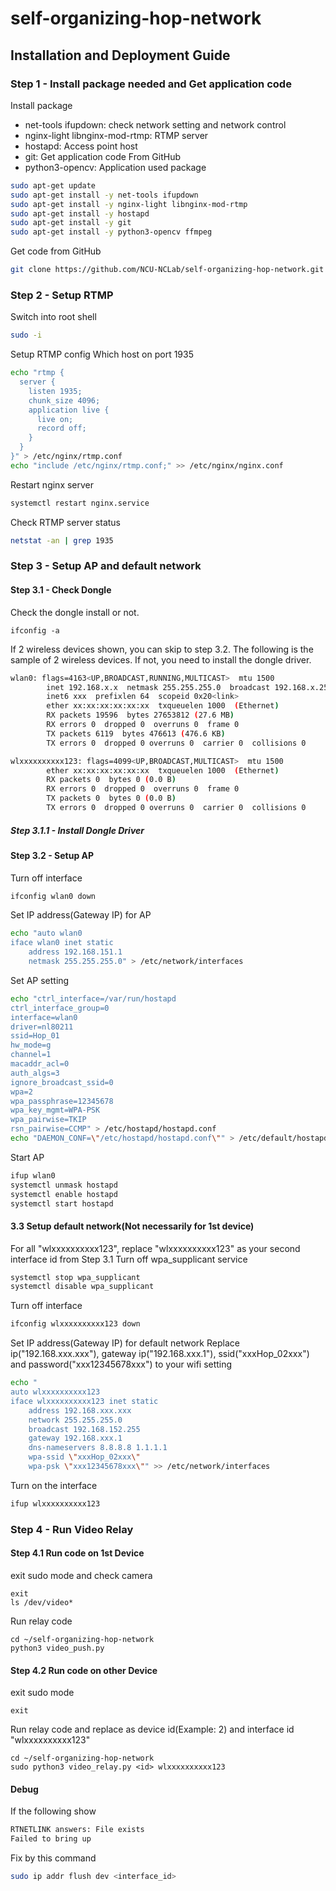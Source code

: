 # self-organizing-hop-network 
## Installation and Deployment Guide
### Step 1 - Install package needed and Get application code
Install package
* net-tools ifupdown: check network setting and network control
* nginx-light libnginx-mod-rtmp: RTMP server
* hostapd: Access point host
* git: Get application code From GitHub
* python3-opencv: Application used package
```bash
sudo apt-get update
sudo apt-get install -y net-tools ifupdown
sudo apt-get install -y nginx-light libnginx-mod-rtmp
sudo apt-get install -y hostapd
sudo apt-get install -y git
sudo apt-get install -y python3-opencv ffmpeg
```
Get code from GitHub
```bash
git clone https://github.com/NCU-NCLab/self-organizing-hop-network.git
```

### Step 2 - Setup RTMP
Switch into root shell
```bash
sudo -i
```
Setup RTMP config
Which host on port 1935
```bash
echo "rtmp {
  server {
    listen 1935;
    chunk_size 4096;
    application live {
      live on;
      record off;
    }
  }
}" > /etc/nginx/rtmp.conf
echo "include /etc/nginx/rtmp.conf;" >> /etc/nginx/nginx.conf
```
Restart nginx server
```bash
systemctl restart nginx.service
```
Check RTMP server status
```bash
netstat -an | grep 1935
```
### Step 3 - Setup AP and default network

#### Step 3.1 - Check Dongle
Check the dongle install or not.
```sbash
ifconfig -a
```
If 2 wireless devices shown, you can skip to step 3.2. 
The following is the sample of 2 wireless devices. If not, you need to install the dongle driver.
```bash
wlan0: flags=4163<UP,BROADCAST,RUNNING,MULTICAST>  mtu 1500
        inet 192.168.x.x  netmask 255.255.255.0  broadcast 192.168.x.255
        inet6 xxx  prefixlen 64  scopeid 0x20<link>
        ether xx:xx:xx:xx:xx:xx  txqueuelen 1000  (Ethernet)
        RX packets 19596  bytes 27653812 (27.6 MB)
        RX errors 0  dropped 0  overruns 0  frame 0
        TX packets 6119  bytes 476613 (476.6 KB)
        TX errors 0  dropped 0 overruns 0  carrier 0  collisions 0

wlxxxxxxxxxx123: flags=4099<UP,BROADCAST,MULTICAST>  mtu 1500
        ether xx:xx:xx:xx:xx:xx  txqueuelen 1000  (Ethernet)
        RX packets 0  bytes 0 (0.0 B)
        RX errors 0  dropped 0  overruns 0  frame 0
        TX packets 0  bytes 0 (0.0 B)
        TX errors 0  dropped 0 overruns 0  carrier 0  collisions 0
```
##### Step 3.1.1 - Install Dongle Driver

#### Step 3.2 - Setup AP
Turn off interface
```bash
ifconfig wlan0 down
```
Set IP address(Gateway IP) for AP
```bash
echo "auto wlan0
iface wlan0 inet static
    address 192.168.151.1
    netmask 255.255.255.0" > /etc/network/interfaces
```
Set AP setting
```bash
echo "ctrl_interface=/var/run/hostapd
ctrl_interface_group=0
interface=wlan0
driver=nl80211
ssid=Hop_01
hw_mode=g
channel=1
macaddr_acl=0
auth_algs=3
ignore_broadcast_ssid=0
wpa=2
wpa_passphrase=12345678
wpa_key_mgmt=WPA-PSK
wpa_pairwise=TKIP
rsn_pairwise=CCMP" > /etc/hostapd/hostapd.conf
echo "DAEMON_CONF=\"/etc/hostapd/hostapd.conf\"" > /etc/default/hostapd
```
Start AP
```bash
ifup wlan0
systemctl unmask hostapd
systemctl enable hostapd
systemctl start hostapd
```
#### 3.3 Setup default network(Not necessarily for 1st device)
For all "wlxxxxxxxxxx123", replace "wlxxxxxxxxxx123" as your second interface id from Step 3.1
Turn off wpa_supplicant service
```bash
systemctl stop wpa_supplicant
systemctl disable wpa_supplicant
```
Turn off interface
```bash
ifconfig wlxxxxxxxxxx123 down
```
Set IP address(Gateway IP) for default network
Replace ip("192.168.xxx.xxx"), gateway ip("192.168.xxx.1"), ssid("xxxHop_02xxx") and password("xxx12345678xxx") to your wifi setting
```bash
echo "
auto wlxxxxxxxxxx123
iface wlxxxxxxxxxx123 inet static
    address 192.168.xxx.xxx
    network 255.255.255.0
    broadcast 192.168.152.255
    gateway 192.168.xxx.1
    dns-nameservers 8.8.8.8 1.1.1.1
    wpa-ssid \"xxxHop_02xxx\"
    wpa-psk \"xxx12345678xxx\"" >> /etc/network/interfaces
```
Turn on the interface
```bash
ifup wlxxxxxxxxxx123 
```
### Step 4 - Run Video Relay
#### Step 4.1 Run code on 1st Device
exit sudo mode and check camera
```bash=
exit
ls /dev/video*
```
Run relay code
```bash=
cd ~/self-organizing-hop-network
python3 video_push.py
```
#### Step 4.2 Run code on other Device
exit sudo mode
```bash=
exit
```
Run relay code and replace <id> as device id(Example: 2) and interface id "wlxxxxxxxxxx123"
```bash=
cd ~/self-organizing-hop-network
sudo python3 video_relay.py <id> wlxxxxxxxxxx123
```
#### Debug
If the following show
```bash
RTNETLINK answers: File exists
Failed to bring up 
```
Fix by this command
```bash
sudo ip addr flush dev <interface_id>
```